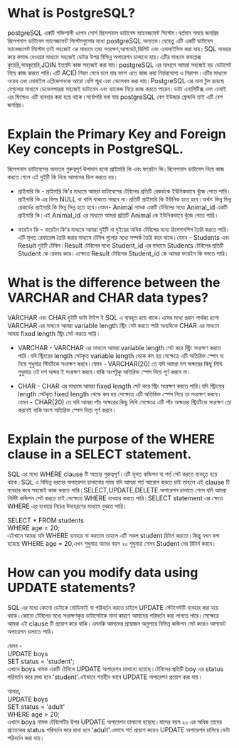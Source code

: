 # What is PostgreSQL?
postgreSQL একটি শক্তিশালী ওপেন সোর্স রিলেশনাল ডাটাবেস ম্যানেজমেন্ট সিস্টেম।বর্তমান সময়ে জনপ্রিয় রিলেশনাল ডাটাবেস ম্যানেজমেন্ট সিস্টেমগুলোর মধ্যে postgreSQL অন্যতম।যেহেতু এটি একটি ডাটাবেস ম্যানেজমেন্ট সিস্টেম তাই সহজেই এর মাধ্যমে তথ্য সংরক্ষণ,আপডেট,ডিলিট এবং এনালাইসিস করা যায়।SQL ব্যবহার করে কমান্ড দেওয়ার মাধ্যমে সহজেই ডেটার উপর বিভিন্ন অপারেশন চালানো যায়।এটির মাধ্যমে কমপ্লেক্স কুয়েরি,সাবকুয়েরি,JOIN ইত্যাদি কাজ সহজেই করা যায়।postgreSQL এর মাধ্যমে আমরা সহজেই বড় ডেটাসেট নিয়ে কাজ করতে পারি।এটি ACID নিয়ম মেনে চলে যার ফলে এতে কাজ করা নির্ভরযোগ্য ও নিরাপদ।এটির মাধ্যমে ওয়েব এবং মোবাইল এপ্লিকেশনকে আরো বেশি স্মুথ এবং স্কেলেবল করা যায়।PostgreSQL এর নানা টুল রয়েছে যেগুলোর মাধ্যমে ডেভেলপাররা সহজেই ডাটাবেস এবং ব্যাকেন্ড নিয়ে কাজ করতে পারেন।ডাটা এনালিটিক্স এবং এআই এর ফিল্ডেও এটি ব্যবহার করা হয়ে থাকে।সর্বোপরি বলা যায় postgreSQL বেশ ইউজার ফ্রেন্ডলি তাই এটি বেশ জনপ্রিয়।

# Explain the Primary Key and Foreign Key concepts in PostgreSQL.
রিলেশনাল ডাটাবেসের অন্যতম গুরুত্বপূর্ণ উপাদান হলো প্রাইমারি কি এবং ফরেইন কি।রিলেশনাল ডাটাবেস নিয়ে কাজ করতে গেলে এই দুইটি কি নিয়ে আমাদের ডিল করতে হয়।

- প্রাইমারি কি - প্রাইমারি কি'র মাধ্যমে আমরা ডাটাবেসের টেবিলের প্রতিটি রেকর্ডকে ইউনিকভাবে খুঁজে পেতে পারি।প্রাইমারি কি এর ফিল্ড NULL বা খালি  থাকতে পারবে না।প্রতিটি প্রাইমারি কি ইউনিক হতে হবে।অর্থাৎ ভিন্ন ভিন্ন রেকর্ডের  প্রাইমারি কি ভিন্ন ভিন্ন হতে হবে।যেমন- Animal নামক একটি টেবিলের মধ্যে Animal_id একটি প্রাইমারি কি।এই Animal_id এর মাধ্যমে আমরা প্রতিটি Animal কে ইউনিকভাবে খুঁজে পেতে পারি।

- ফরেইন কি - ফরেইন কি'র মাধ্যমে আমরা দুইটি বা দুইয়ের অধিক টেবিলের মধ্যে রিলেশনশিপ তৈরি করতে পারি।এটি মূলত রেফারেন্স তৈরি করার মাধ্যমে টেবিল গুলোর মধ্যে সম্পর্ক তৈরি করে থাকে।যেমন - Students এবং Result দুইটি টেবিল।Result টেবিলের মধ্যে Student_id এর মাধ্যমে Students টেবিলের প্রতিটি Student কে রেফার করে।এক্ষেত্রে Result টেবিলের Student_id কে আমরা ফরেইন কি বলতে পারি।

# What is the difference between the VARCHAR and CHAR data types?
VARCHAR এবং CHAR দুইটি ডাটা টাইপ ই SQL এ ব্যবহৃত হয়ে থাকে।এদের মধ্যে প্রধান পার্থক্য হলো VARCHAR এর মাধ্যমে আমরা variable length স্ট্রিং সেট করতে পারি অন্যদিকে CHAR এর মাধ্যমে আমরা fixed length স্ট্রিং সেট করতে পারি।

- VARCHAR - VARCHAR এর মাধ্যমে আমরা variable length সেট করে স্ট্রিং সংরক্ষণ করতে পারি।যদি স্ট্রিংয়ের length সেটকৃত variable length থেকে কম হয় সেক্ষেত্রে এটি অতিরিক্ত স্পেস না নিয়ে শুধুমাত্র স্টিংটিকে সংরক্ষণ করবে।যেমন - VARCHAR(20) তে যদি আমরা দশ অক্ষরের কিছু লিখি শুধুমাত্র ওই দশ অক্ষর ই সংরক্ষণ করবে।বাকি অংশটুকু অতিরিক্ত স্পেস দিয়ে পূর্ণ করবে না।

- CHAR - CHAR এর মাধ্যমে আমরা fixed length সেট করে স্ট্রিং সংরক্ষণ করতে পারি।যদি স্ট্রিংয়ের length সেটকৃত fixed length থেকে কম হয় সেক্ষেত্রে এটি অতিরিক্ত স্পেস নিয়ে তা সংরক্ষণ করবে।যেমন - CHAR(20) তে যদি আমরা পাঁচ অক্ষরের কিছু লিখি সেক্ষেত্রে এটি পাঁচ অক্ষরের স্ট্রিংটিকে সংরক্ষণ তো করবেই বাকি অংশ অতিরিক্ত স্পেস দিয়ে পূর্ণ করবে।

# Explain the purpose of the WHERE clause in a SELECT statement.
SQL এর মধ্যে WHERE clause টি অত্যন্ত গুরুত্বপূর্ণ।এটি মূলত কন্ডিশন বা শর্ত সেট করতে ব্যবহৃত হয়ে থাকে।SQL এ বিভিন্ন ধরনের অপারেশন চালানোর সময় যদি আমরা শর্ত আরোপ করতে চাই তাহলে এই clause টি ব্যবহার করে সহজেই কাজ করতে পারি।SELECT,UPDATE,DELETE অপারেশন চালাতে গেলে যদি আমরা নির্দিষ্ট কন্ডিশন সেট করতে চাই সেক্ষেত্রে WHERE ব্যবহার করতে পারি।SELECT statement এর ক্ষেত্রে WHERE এর ব্যবহার নিচের উদাহরণের মাধ্যমে বুঝতে পারি। 

SELECT * FROM students <br>
WHERE age = 20; <br>
এইখানে আমরা যদি WHERE ব্যবহার না করতাম তাহলে এটি সকল student রিটার্ন করতো।কিন্তু যখন বলা হয়েছে WHERE age = 20,এখন শুধুমাত্র যাদের বয়স ২০ শুধুমাত্র সেসব Student দের রিটার্ন করবে।

# How can you modify data using UPDATE statements?
SQL এর মধ্যে কোনো ডেটাকে মোডিফাই বা পরিবর্তন করতে চাইলে UPDATE স্টেটমেন্টটি ব্যবহার করা হয়ে থাকে।কোনো টেবিলের মধ্যে সংরক্ষণকৃত ডাটাসেটকে নানা কারণে আমাদের পরিবর্তন করা লাগতে পারে।সেক্ষেত্রে আমরা এই clause টি প্রয়োগ করে থাকি।এমনকি আমাদের প্রয়োজন অনুসারে বিভিন্ন কন্ডিশন সেট করেও আপডেট অপারেশন চালাতে পারি।

যেমন - <br>
UPDATE boys <br>
SET status = 'student'; <br>
এখানে boys নামক একটি টেবিলে UPDATE অপারেশন চালানো হয়েছে।টেবিলের প্রতিটি boy এর status পরিবর্তন করে রাখা হবে 'student'.এইভাবে শর্তহীন ভাবে UPDATE অপারেশন প্রয়োগ করা যায়।

আবার, <br>
UPDATE boys <br>
SET status = 'adult' <br>
WHERE age > 20; <br>
এখানে boys নামক টেবিলেটির উপর UPDATE অপারেশন চালানো হয়েছে।যাদের বয়স ২০ এর অধিক তাদের প্রত্যেকের status পরিবর্তন করে রাখা হবে 'adult'.এভাবে শর্ত প্রয়োগ করেও UPDATE অপারেশন চালিয়ে ডেটা পরিবর্তন করা যায়।


